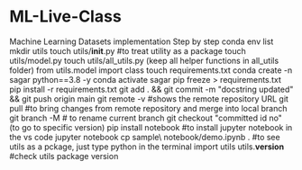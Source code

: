 # ML-Live-Class
Machine Learning Datasets implementation Step by step
conda env list
mkdir utils
touch utils/__init__.py #to treat utility as a package
touch utils/model.py
touch utils/all_utils.py (keep all helper functions in all_utils folder)
from utils.model import class
touch requirements.txt
conda create -n sagar python==3.8 -y
conda activate sagar
pip freeze > requirements.txt
pip install -r requirements.txt
git add . && git commit -m "docstring updated" && git push origin main
git remote -v #shows the remote repository URL
git pull #to bring changes from remote repository and merge into local branch
git branch -M # to rename current branch
git checkout "committed id no" (to go to specific version)
pip install notebook #to install jupyter notebook in the vs code
jupyter notebook
cp sample\ notebook/demo.ipynb .
#to see utils as a pckage, just type python in the terminal
import utils
utils.__version__ #check utils package version